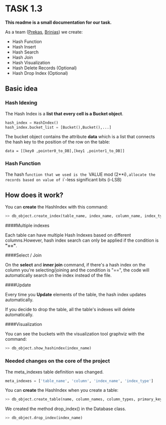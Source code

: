 # TASK 1.3
**This readme is a small documentation for our task.**

As a team ([Prekas](https://github.com/PrekWood), [Brinias](https://github.com/IliasBrinias)) we create:
* Hash Function
* Hash Insert
* Hash Search
* Hash Join
* Hash Visualization
* Hash Delete Records (Optional)
* Hash Drop Index (Optional)


## Basic idea 

### Hash Idexing 

The Hash Index is a **list that every cell is a Bucket object**.

```python
hash_index = HashIndex()
hash_index.bucket_list = [Bucket(),Bucket(),...]
```

The bucket object contains the attribute **data** which is a list that connects
the hash key to the position of the row on the table:

`data = [[key0 ,pointer0_to_DB],[key1 ,pointer1_to_DB]]`

### Hash Function

The hash f`unction that we used is the `VALUE mod (2**i)`,allocate the records based on
value of `i`-less significant bits (i-LSB)

## How does it work?

You can **create** the HashIndex with this command:
```python
>> db_object.create_index(table_name, index_name, column_name, index_type = 'HashIndex')
```

####Multiple indexes

Each table can have multiple Hash Indexes based on different columns.However, hash index search can only be applied if the condition is **"=="**.

####Select / Join

On the **select** and **inner join** command, if there's a hash index on the column you're selecting/joining and the condition is "==",
the code will automatically search on the index instead of the file. 

####Update

Every time you **Update** elements of the table, the hash index updates automatically.

If you decide to drop the table, all the table's indexes will delete automatically.

####Visualization

You can see the buckets with the visualization tool graphviz with the command:
```python
>> db_object.show_hashindex(index_name)
```

### Needed changes on the core of the project

The meta_indexes table definition was changed.
```python 
meta_indexes = ['table_name', 'column', 'index_name', 'index_type']
```


You can **create** the HashIndex when you create a table:
```python
>> db_object.create_table(name, column_names, column_types, primary_key, load, create_hashindex=True)
```


We created the method drop_index() in the Database class.

```python
>> db_object.drop_index(index_name)
```
